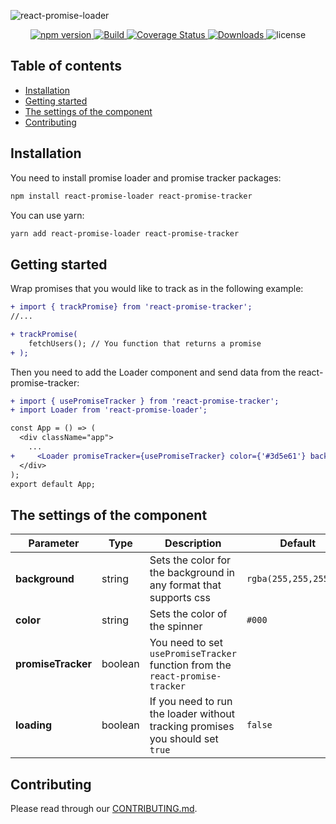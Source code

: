 ![react-promise-loader](https://repository-images.githubusercontent.com/236146663/26a78580-3f83-11ea-9773-25da38f10104)

<p align="center">
    <a href="https://www.npmjs.com/package/react-promise-loader">
        <img src="https://img.shields.io/npm/v/react-promise-loader" alt="npm version">
    </a>
    <a href="https://travis-ci.org/awibox/react-promise-loader">
        <img src='https://travis-ci.org/awibox/react-promise-loader.svg?branch=master' alt='Build' />
    </a>
    <a href='https://coveralls.io/github/awibox/react-promise-loader?branch=master'>
        <img src='https://coveralls.io/repos/github/awibox/react-promise-loader/badge.svg?branch=master' alt='Coverage Status' />
    </a>
    <a href="https://www.npmjs.com/package/react-promise-loader">
        <img src="https://img.shields.io/npm/dm/react-promise-loader" alt="Downloads">
    </a>
    <img src="https://img.shields.io/github/license/awibox/react-promise-loader" alt="license">
</p>

## Table of contents
* [Installation](#installation)
* [Getting started](#gettingstarted)
* [The settings of the component](#settings)
* [Contributing](#contributing)

<a name="installation"></a>
## Installation
You need to install promise loader and promise tracker packages:
```bash
npm install react-promise-loader react-promise-tracker
```
You can use yarn:
```bash
yarn add react-promise-loader react-promise-tracker
```
<a name="gettingstarted"></a>
## Getting started
Wrap promises that you would like to track as in the following example:
```diff
+ import { trackPromise} from 'react-promise-tracker';
//...

+ trackPromise(
    fetchUsers(); // You function that returns a promise
+ );
```
Then you need to add the Loader component and send data from the react-promise-tracker:
```diff
+ import { usePromiseTracker } from 'react-promise-tracker';
+ import Loader from 'react-promise-loader';

const App = () => (
  <div className="app">
    ...
+     <Loader promiseTracker={usePromiseTracker} color={'#3d5e61'} background={'rgba(255,255,255,.5)'} />
  </div>
);
export default App;
```

<a name="settings"></a>
## The settings of the component
|Parameter|Type|Description|Default|
|--------------------|--------|-----------|-------|
|**background**|string|Sets the color for the background in any format that supports css|``` rgba(255,255,255,.5) ```|
|**color**|string|Sets the color of the spinner|``` #000 ```|
|**promiseTracker**|boolean|You need to set ```usePromiseTracker``` function from the ```react-promise-tracker```||
|**loading**|boolean|If you need to run the loader without tracking promises you should set ```true```|``` false ```|

<a name="contributing"></a>
## Contributing
Please read through our [CONTRIBUTING.md](/.github/CONTRIBUTING.md).
